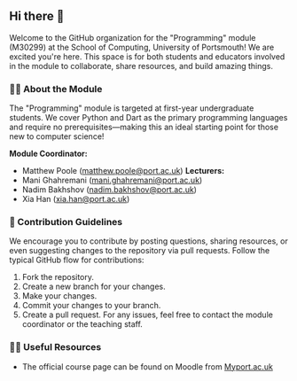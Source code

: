 ## Hi there 👋
Welcome to the GitHub organization for the "Programming" module (M30299) at the School of Computing, University of Portsmouth! We are excited you're here. This space is for both students and educators involved in the module to collaborate, share resources, and build amazing things.

### 🙋‍♀️ About the Module
The "Programming" module is targeted at first-year undergraduate students. We cover Python and Dart as the primary programming languages and require no prerequisites—making this an ideal starting point for those new to computer science!

**Module Coordinator:**  
- Matthew Poole (matthew.poole@port.ac.uk)
**Lecturers:**  
- Mani Ghahremani (mani.ghahremani@port.ac.uk)
- Nadim Bakhshov (nadim.bakhshov@port.ac.uk)
- Xia Han (xia.han@port.ac.uk)
### 🌈 Contribution Guidelines
We encourage you to contribute by posting questions, sharing resources, or even suggesting changes to the repository via pull requests. Follow the typical GitHub flow for contributions:
1. Fork the repository.
2. Create a new branch for your changes.
3. Make your changes.
4. Commit your changes to your branch.
5. Create a pull request.
For any issues, feel free to contact the module coordinator or the teaching staff.
### 👩‍💻 Useful Resources
- The official course page can be found on Moodle from [Myport.ac.uk](https://myport.port.ac.uk)
